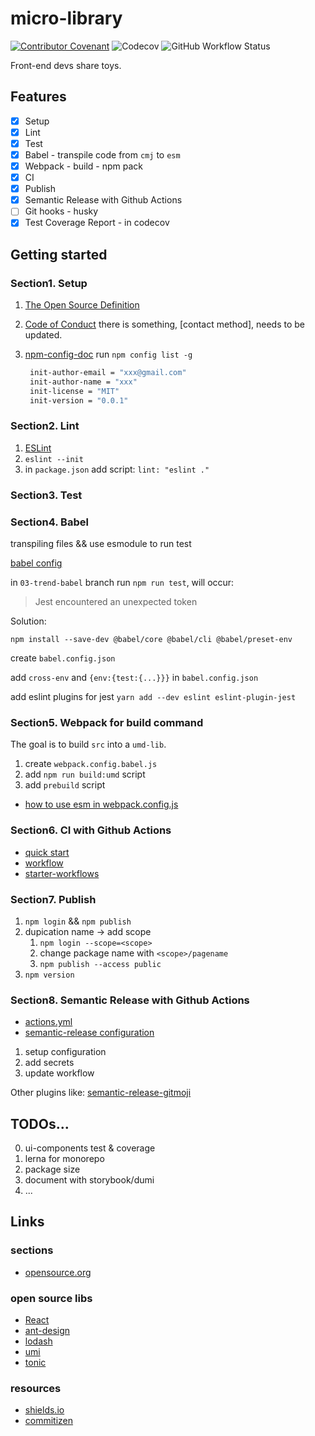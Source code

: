 # micro-library

[![Contributor Covenant](https://img.shields.io/badge/Contributor%20Covenant-2.1-4baaaa.svg)](code_of_conduct.md) ![Codecov](https://img.shields.io/codecov/c/gh/frank3en/micro-library?style=flat-square) ![GitHub Workflow Status](https://img.shields.io/github/workflow/status/frank3en/micro-library/GitHub%20Actions%20Build?style=plastic)

Front-end devs share toys.

## Features

- [x] Setup
- [x] Lint
- [x] Test
- [x] Babel - transpile code from `cmj` to `esm`
- [x] Webpack - build - npm pack
- [x] CI
- [x] Publish
- [x] Semantic Release with Github Actions
- [ ] Git hooks - husky
- [x] Test Coverage Report - in codecov

## Getting started

### Section1. Setup

1. [The Open Source Definition](https://opensource.org/osd)
2. [Code of Conduct](https://www.contributor-covenant.org/)
   there is something, [contact method], needs to be updated.
3. [npm-config-doc](https://docs.npmjs.com/cli/v8/using-npm/config) run `npm config list -g`

   ```bash
    init-author-email = "xxx@gmail.com"
    init-author-name = "xxx"
    init-license = "MIT"
    init-version = "0.0.1"
   ```

### Section2. Lint

1. [ESLint](https://eslint.org/docs/user-guide/getting-started)
2. `eslint --init`
3. in `package.json` add script: `lint: "eslint ."`

### Section3. Test

### Section4. Babel

transpiling files && use esmodule to run test

[babel config](https://babeljs.io/docs/en/configuration)

in `03-trend-babel` branch run `npm run test`, will occur:

> Jest encountered an unexpected token

Solution:

`npm install --save-dev @babel/core @babel/cli @babel/preset-env`

create `babel.config.json`

add `cross-env` and `{env:{test:{...}}}` in `babel.config.json`

add eslint plugins for jest `yarn add --dev eslint eslint-plugin-jest`

### Section5. Webpack for build command

The goal is to build `src` into a `umd-lib`.

1. create `webpack.config.babel.js`
2. add `npm run build:umd` script
3. add `prebuild` script

- [how to use esm in webpack.config.js](https://stackoverflow.com/questions/31903692/how-can-i-use-es6-in-webpack-config-js)

### Section6. CI with Github Actions

- [quick start](https://docs.github.com/cn/actions/quickstart)
- [workflow](https://docs.github.com/en/actions/learn-github-actions/events-that-trigger-workflows)
- [starter-workflows](https://github.com/actions/starter-workflows/tree/main/ci)

### Section7. Publish

1. `npm login` && `npm publish`
2. dupication name -> add scope
   1. `npm login --scope=<scope>`
   2. change package name with `<scope>/pagename`
   3. `npm publish --access public`
3. `npm version`

### Section8. Semantic Release with Github Actions

- [actions.yml](https://github.com/marketplace/actions/action-for-semantic-release)
- [semantic-release configuration](https://github.com/semantic-release/semantic-release/blob/master/docs/usage/configuration.md#configuration)

1. setup configuration
2. add secrets
3. update workflow

Other plugins like: [semantic-release-gitmoji](https://medium.com/cow-say/%E7%95%B6-semantic-release-%E9%81%87%E4%B8%8A-gitmoji-8a2ab349de40)

## TODOs...

0. ui-components test & coverage
1. lerna for monorepo
2. package size
3. document with storybook/dumi
4. ...

## Links

### sections

- [opensource.org](https://opensource.org/licenses/alphabetical)

### open source libs

- [React](https://github.com/facebook/react)
- [ant-design](https://github.com/ant-design/ant-design/)
- [lodash](https://github.com/lodash/lodash)
- [umi](https://github.com/umijs/umi)
- [tonic](https://github.com/trendmicro-frontend/tonic-ui)

### resources

- [shields.io](https://shields.io/)
- [commitizen](https://juejin.cn/post/6844903606815064077)
